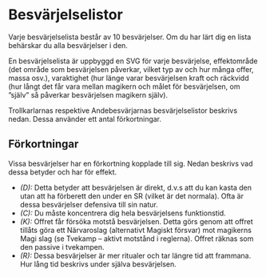 # Besvärjelselistor

Varje besvärjelselista består av 10 besvärjelser. Om du har lärt dig en lista behärskar du alla besvärjelser i den.

En besvärjelselista är uppbyggd en SVG för varje besvärjelse, effektområde (det område som besvärjelsen påverkar, 
vilket typ av och hur många offer, massa osv.), varaktighet (hur länge varar besvärjelsen kraft och räckvidd (hur 
långt det får vara mellan magikern och målet för besvärjelsen, om ”själv” så påverkar besvärjelsen magikern själv).

Trollkarlarnas respektive Andebesvärjarnas besvärjelselistor beskrivs nedan. Dessa använder ett antal förkortningar.

## Förkortningar
Vissa besvärjelser har en förkortning kopplade till sig. Nedan beskrivs vad dessa betyder och har för effekt.

* _(D):_ Detta betyder att besvärjelsen är direkt, d.v.s att du kan kasta den utan att ha förberett den under en SR 
(vilket är det normala). Ofta är dessa besvärjelser defensiva till sin natur.
* _(C):_ Du måste koncentrera dig hela besvärjelsens funktionstid.
* _(K):_ Offret får försöka motstå besvärjelsen. Detta görs genom att offret tillåts göra ett Närvaroslag (alternativt 
Magiskt försvar) mot magikerns Magi slag (se Tvekamp – aktivt motstånd i reglerna). Offret räknas som den passive i 
tvekampen.
* _(R):_ Dessa besvärjelser är mer ritualer och tar längre tid att frammana. Hur lång tid beskrivs under själva 
besvärjelsen.
